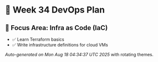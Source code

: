 # 📅 Week 34 DevOps Plan

## 🎯 Focus Area: Infra as Code (IaC)

- ✅ Learn Terraform basics
- ✅ Write infrastructure definitions for cloud VMs

_Auto-generated on Mon Aug 18 04:34:37 UTC 2025_ with rotating themes.
